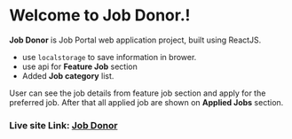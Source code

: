 # Welcome to Job Donor.!

**Job Donor** is Job Portal web application project, built using ReactJS.
- use `localstorage` to save information in brower.
- use api for **Feature Job** section
- Added **Job category** list.

User can see the job details from feature job section and apply for the preferred job. After that all applied job are shown on **Applied Jobs** section.

### Live site Link: [Job Donor](https://job-hero.netlify.app/)
